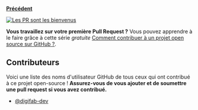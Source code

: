 [**Précédent**](/README.md/)

[![Les PR sont les bienvenus](https://img.shields.io/badge/PRs-welcome-brightgreen.svg?style=flat-square)](https://github.com/digifab-dev/ressources/issues)

**Vous travaillez sur votre première Pull Request ?** Vous pouvez apprendre à le faire grâce à cette série _gratuite_ [Comment contribuer à un projet open source sur GitHub ?](https://app.egghead.io/playlists/how-to-contribute-to-an-open-source-project-on-github).

## Contributeurs

Voici une liste des noms d'utilisateur GitHub de tous ceux qui ont contribué à ce projet open-source ! **Assurez-vous de vous ajouter et de soumettre une pull request si vous avez contribué.**

- [@digifab-dev](https://github.com/digifab-dev)
